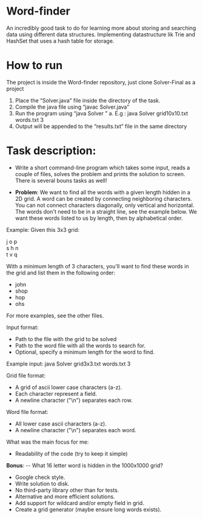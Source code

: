 # Word-finder
An incredibly good task to do for learning more about storing and searching data using different data structures. 
Implementing datastructure lik Trie and HashSet that uses a hash table for storage. 

# How to run 
The project is inside the Word-finder repository, just clone Solver-Final as a project

1. Place the “Solver.java” file inside the directory of the task.
2. Compile the java file using “javac Solver.java”
3. Run the program using “java Solver <grid-file> <words-file> <min-count>”
   a.  E.g : java Solver grid10x10.txt words.txt 3
4. Output will be appended to the “results.txt” file in the same directory


# Task description:
- Write a short command-line program which takes some input, reads a couple of files, solves the problem and prints the solution to screen.
  There is several bouns tasks as well!

- **Problem**:
  We want to find all the words with a given length hidden in
  a 2D grid. A word can be created by connecting neighboring
  characters. You can not connect characters diagonally, only
  vertical and horizontal. The words don't need to be in a
  straight line, see the example below. We want these words
  listed to us by length, then by alphabetical order.

Example:
Given this 3x3 grid:

j  o  p <br/>
s  h  n  <br/>
t  v  q  <br/>

With a minimum length of 3 characters, you'll want to find
these words in the grid and list them in the following
order:
- john
- shop
- hop
- ohs

For more examples, see the other files.

Input format:
- Path to the file with the grid to be solved
- Path to the word file with all the words to search for.
- Optional, specify a minimum length for the word to find.

Example input:
java Solver grid3x3.txt words.txt 3

Grid file format:
- A grid of ascii lower case characters (a-z).
- Each character represent a field.
- A newline character ("\n") separates each row.

Word file format:
- All lower case ascii characters (a-z).
- A newline character ("\n") separates each word.

What was the main focus for me:
- Readability of the code (try to keep it simple)

**Bonus**:
-- What 16 letter word is hidden in the 1000x1000 grid?
- Google check style.
- Write solution to disk.
- No third-party library other than for tests.
- Alternative and more efficient solutions.
- Add support for wildcard and/or empty field in grid.
- Create a grid generator (maybe ensure long words exists).
